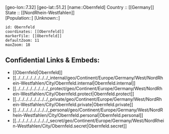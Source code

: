 ﻿---
location: [51.2,7.32] 
mapzoom: [7,12] 
mapmarker: city 
type: City
tags:
- geo/City


SpocWebEntityId: 33040
isDeleted: false
confidential: public

---
[geo-lon::7.32] 
[geo-lat::51.2] 
[name::Obernfeld] 
Country :: [[Germany]]  
State :: [[NordRhein-Westfahlen]]  
[Population::] 
[Unknown::] 


```leaflet
id: Obernfeld
coordinates: [[Obernfeld]] 
markerFile: [[Obernfeld]] 
defaultZoom: 11 
maxZoom: 18
```


## Confidential Links & Embeds: 
- [[Obernfeld|Obernfeld]]  
- [[../../../../../../../../_internal/geo/Continent/Europe/Germany/West/NordRhein-Westfahlen/City/Obernfeld.internal|Obernfeld.internal]] 
- [[../../../../../../../../_protect/geo/Continent/Europe/Germany/West/NordRhein-Westfahlen/City/Obernfeld.protect|Obernfeld.protect]] 
- [[../../../../../../../../_private/geo/Continent/Europe/Germany/West/NordRhein-Westfahlen/City/Obernfeld.private|Obernfeld.private]] 
- [[../../../../../../../../_personal/geo/Continent/Europe/Germany/West/NordRhein-Westfahlen/City/Obernfeld.personal|Obernfeld.personal]] 
- [[../../../../../../../../_secret/geo/Continent/Europe/Germany/West/NordRhein-Westfahlen/City/Obernfeld.secret|Obernfeld.secret]] 

